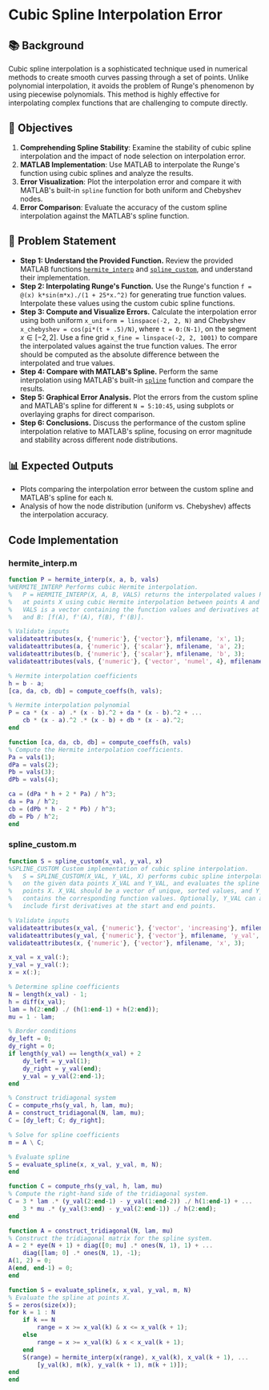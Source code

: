 # Cubic Spline Interpolation Error

## 📚 Background

Cubic spline interpolation is a sophisticated technique used in numerical methods to create smooth curves passing through a set of points. Unlike polynomial interpolation, it avoids the problem of Runge's phenomenon by using piecewise polynomials. This method is highly effective for interpolating complex functions that are challenging to compute directly.

## 🎯 Objectives

1. **Comprehending Spline Stability**: Examine the stability of cubic spline interpolation and the impact of node selection on interpolation error.
2. **MATLAB Implementation**: Use MATLAB to interpolate the Runge's function using cubic splines and analyze the results.
3. **Error Visualization**: Plot the interpolation error and compare it with MATLAB's built-in `spline` function for both uniform and Chebyshev nodes.
4. **Error Comparison**: Evaluate the accuracy of the custom spline interpolation against the MATLAB's spline function.

## 📝 Problem Statement

- **Step 1: Understand the Provided Function.** Review the provided MATLAB functions [`hermite_interp`](https://github.com/AlexShem/advanced_calculus_2023/blob/main/hw4_splines/hermite_interp.m) and [`spline_custom`](https://github.com/AlexShem/advanced_calculus_2023/blob/main/hw4_splines/spline_custom.m), and understand their implementation.
- **Step 2: Interpolating Runge's Function.** Use the Runge's function `f = @(x) k*sin(m*x)./(1 + 25*x.^2)` for generating true function values. Interpolate these values using the custom cubic spline functions.
- **Step 3: Compute and Visualize Errors.** Calculate the interpolation error using both uniform `x_uniform = linspace(-2, 2, N)` and Chebyshev `x_chebyshev = cos(pi*(t + .5)/N)`, where `t = 0:(N-1)`, on the segment $x\in[−2,2]$. Use a fine grid `x_fine = linspace(-2, 2, 1001)` to compare the interpolated values against the true function values. The error should be computed as the absolute difference between the interpolated and true values.
- **Step 4: Compare with MATLAB's Spline.** Perform the same interpolation using MATLAB's built-in [`spline`](https://ch.mathworks.com/help/matlab/ref/spline.html) function and compare the results.
- **Step 5: Graphical Error Analysis.** Plot the errors from the custom spline and MATLAB's spline for different `N = 5:10:45`, using subplots or overlaying graphs for direct comparison.
- **Step 6: Conclusions.** Discuss the performance of the custom spline interpolation relative to MATLAB's spline, focusing on error magnitude and stability across different node distributions.

## 📊 Expected Outputs

- Plots comparing the interpolation error between the custom spline and MATLAB's spline for each `N`.
- Analysis of how the node distribution (uniform vs. Chebyshev) affects the interpolation accuracy.

## Code Implementation

### hermite_interp.m

```matlab
function P = hermite_interp(x, a, b, vals)
%HERMITE_INTERP Performs cubic Hermite interpolation.
%   P = HERMITE_INTERP(X, A, B, VALS) returns the interpolated values P
%   at points X using cubic Hermite interpolation between points A and B.
%   VALS is a vector containing the function values and derivatives at A
%   and B: [f(A), f'(A), f(B), f'(B)].

% Validate inputs
validateattributes(x, {'numeric'}, {'vector'}, mfilename, 'x', 1);
validateattributes(a, {'numeric'}, {'scalar'}, mfilename, 'a', 2);
validateattributes(b, {'numeric'}, {'scalar'}, mfilename, 'b', 3);
validateattributes(vals, {'numeric'}, {'vector', 'numel', 4}, mfilename, 'vals', 4);

% Hermite interpolation coefficients
h = b - a;
[ca, da, cb, db] = compute_coeffs(h, vals);

% Hermite interpolation polynomial
P = ca * (x - a) .* (x - b).^2 + da * (x - b).^2 + ...
    cb * (x - a).^2 .* (x - b) + db * (x - a).^2;
end

function [ca, da, cb, db] = compute_coeffs(h, vals)
% Compute the Hermite interpolation coefficients.
Pa = vals(1);
dPa = vals(2);
Pb = vals(3);
dPb = vals(4);

ca = (dPa * h + 2 * Pa) / h^3;
da = Pa / h^2;
cb = (dPb * h - 2 * Pb) / h^3;
db = Pb / h^2;
end
```

### spline_custom.m

```matlab
function S = spline_custom(x_val, y_val, x)
%SPLINE_CUSTOM Custom implementation of cubic spline interpolation.
%   S = SPLINE_CUSTOM(X_VAL, Y_VAL, X) performs cubic spline interpolation
%   on the given data points X_VAL and Y_VAL, and evaluates the spline at
%   points X. X_VAL should be a vector of unique, sorted values, and Y_VAL
%   contains the corresponding function values. Optionally, Y_VAL can also
%   include first derivatives at the start and end points.

% Validate inputs
validateattributes(x_val, {'numeric'}, {'vector', 'increasing'}, mfilename, 'x_val', 1);
validateattributes(y_val, {'numeric'}, {'vector'}, mfilename, 'y_val', 2);
validateattributes(x, {'numeric'}, {'vector'}, mfilename, 'x', 3);

x_val = x_val(:);
y_val = y_val(:);
x = x(:);

% Determine spline coefficients
N = length(x_val) - 1;
h = diff(x_val);
lam = h(2:end) ./ (h(1:end-1) + h(2:end));
mu = 1 - lam;

% Border conditions
dy_left = 0;
dy_right = 0;
if length(y_val) == length(x_val) + 2
    dy_left = y_val(1);
    dy_right = y_val(end);
    y_val = y_val(2:end-1);
end

% Construct tridiagonal system
C = compute_rhs(y_val, h, lam, mu);
A = construct_tridiagonal(N, lam, mu);
C = [dy_left; C; dy_right];

% Solve for spline coefficients
m = A \ C;

% Evaluate spline
S = evaluate_spline(x, x_val, y_val, m, N);
end

function C = compute_rhs(y_val, h, lam, mu)
% Compute the right-hand side of the tridiagonal system.
C = 3 * lam .* (y_val(2:end-1) - y_val(1:end-2)) ./ h(1:end-1) + ...
    3 * mu .* (y_val(3:end) - y_val(2:end-1)) ./ h(2:end);
end

function A = construct_tridiagonal(N, lam, mu)
% Construct the tridiagonal matrix for the spline system.
A = 2 * eye(N + 1) + diag([0; mu] .* ones(N, 1), 1) + ...
    diag([lam; 0] .* ones(N, 1), -1);
A(1, 2) = 0;
A(end, end-1) = 0;
end

function S = evaluate_spline(x, x_val, y_val, m, N)
% Evaluate the spline at points X.
S = zeros(size(x));
for k = 1 : N
    if k == N
        range = x >= x_val(k) & x <= x_val(k + 1);
    else
        range = x >= x_val(k) & x < x_val(k + 1);
    end
    S(range) = hermite_interp(x(range), x_val(k), x_val(k + 1), ...
        [y_val(k), m(k), y_val(k + 1), m(k + 1)]);
end
end
```
